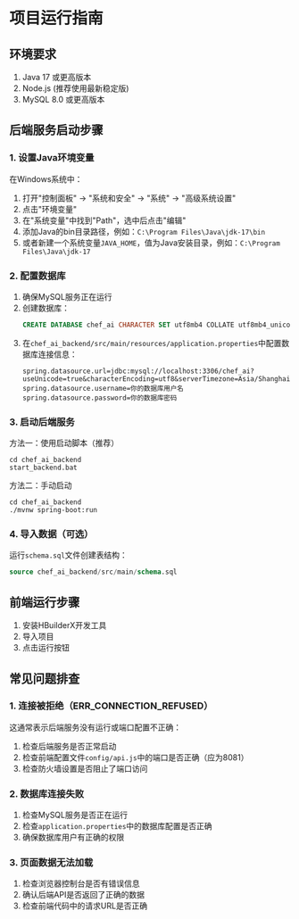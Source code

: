 # 项目运行指南

## 环境要求

1. Java 17 或更高版本
2. Node.js (推荐使用最新稳定版)
3. MySQL 8.0 或更高版本

## 后端服务启动步骤

### 1. 设置Java环境变量

在Windows系统中：

1. 打开"控制面板" -> "系统和安全" -> "系统" -> "高级系统设置"
2. 点击"环境变量"
3. 在"系统变量"中找到"Path"，选中后点击"编辑"
4. 添加Java的bin目录路径，例如：`C:\Program Files\Java\jdk-17\bin`
5. 或者新建一个系统变量`JAVA_HOME`，值为Java安装目录，例如：`C:\Program Files\Java\jdk-17`

### 2. 配置数据库

1. 确保MySQL服务正在运行
2. 创建数据库：
   ```sql
   CREATE DATABASE chef_ai CHARACTER SET utf8mb4 COLLATE utf8mb4_unicode_ci;
   ```
3. 在`chef_ai_backend/src/main/resources/application.properties`中配置数据库连接信息：
   ```properties
   spring.datasource.url=jdbc:mysql://localhost:3306/chef_ai?useUnicode=true&characterEncoding=utf8&serverTimezone=Asia/Shanghai
   spring.datasource.username=你的数据库用户名
   spring.datasource.password=你的数据库密码
   ```

### 3. 启动后端服务

方法一：使用启动脚本（推荐）
```
cd chef_ai_backend
start_backend.bat
```

方法二：手动启动
```
cd chef_ai_backend
./mvnw spring-boot:run
```

### 4. 导入数据（可选）

运行`schema.sql`文件创建表结构：
```sql
source chef_ai_backend/src/main/schema.sql
```

## 前端运行步骤

1. 安装HBuilderX开发工具
2. 导入项目
3. 点击运行按钮

## 常见问题排查

### 1. 连接被拒绝（ERR_CONNECTION_REFUSED）

这通常表示后端服务没有运行或端口配置不正确：

1. 检查后端服务是否正常启动
2. 检查前端配置文件`config/api.js`中的端口是否正确（应为8081）
3. 检查防火墙设置是否阻止了端口访问

### 2. 数据库连接失败

1. 检查MySQL服务是否正在运行
2. 检查`application.properties`中的数据库配置是否正确
3. 确保数据库用户有正确的权限

### 3. 页面数据无法加载

1. 检查浏览器控制台是否有错误信息
2. 确认后端API是否返回了正确的数据
3. 检查前端代码中的请求URL是否正确